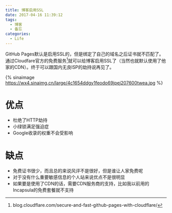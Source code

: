 ```yaml
---
title: 博客启用SSL
date: 2017-04-16 11:39:12
tags:
  - 博客
  - 备忘
categories:
  - Life
---
```


GitHub Pages默认是启用SSL的，但是绑定了自己的域名之后证书就不匹配了。通过Cloudfare官方的免费服务[^1]就可以给博客启用SSL了（当然也就默认使用了他家的CDN）。终于可以跟国内无良ISP的劫持说再见了。

{% sinaimage https://wx4.sinaimg.cn/large/4c1654ddgy1feodo69jpej207600twea.jpg %}

<!--more-->

# 优点

-   杜绝了HTTP劫持
-   小绿锁满足强迫症
-   Google收录的权重不会受影响

# 缺点

-   免费证书很少，而且总的来说风评不是很好，但是谁让人家免费呢
-   对于没有什么重要敏感信息的个人站来说优点不是很明显
-   如果要是使用了CDN的话，需要CDN服务商的支持，比如我以前用的Incapsula的免费套餐就不支持

[^1]: blog.cloudflare.com/secure-and-fast-github-pages-with-cloudflare/
